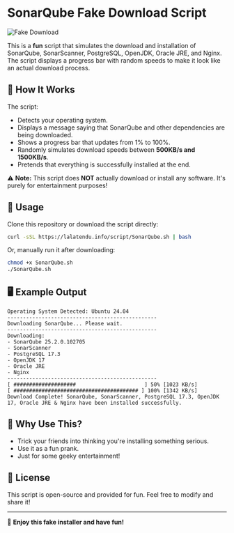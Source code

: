 # SonarQube Fake Download Script

![Fake Download](https://img.shields.io/badge/Fake%20Download-Fun-blue)

This is a **fun** script that simulates the download and installation of SonarQube, SonarScanner, PostgreSQL, OpenJDK, Oracle JRE, and Nginx. The script displays a progress bar with random speeds to make it look like an actual download process.

## 🚀 How It Works
The script:
- Detects your operating system.
- Displays a message saying that SonarQube and other dependencies are being downloaded.
- Shows a progress bar that updates from 1% to 100%.
- Randomly simulates download speeds between **500KB/s and 1500KB/s**.
- Pretends that everything is successfully installed at the end.

⚠️ **Note:** This script does **NOT** actually download or install any software. It's purely for entertainment purposes!

## 📜 Usage
Clone this repository or download the script directly:
```bash
curl -sSL https://lalatendu.info/script/SonarQube.sh | bash
```
Or, manually run it after downloading:
```bash
chmod +x SonarQube.sh
./SonarQube.sh
```

## 🖥️ Example Output
```
Operating System Detected: Ubuntu 24.04
------------------------------------------------
Downloading SonarQube... Please wait.
------------------------------------------------
Downloading:
- SonarQube 25.2.0.102705
- SonarScanner
- PostgreSQL 17.3
- OpenJDK 17
- Oracle JRE
- Nginx
------------------------------------------------
[ ####################                      ] 50% [1023 KB/s]
[ ######################################## ] 100% [1342 KB/s]
Download Complete! SonarQube, SonarScanner, PostgreSQL 17.3, OpenJDK 17, Oracle JRE & Nginx have been installed successfully.
```

## 🤣 Why Use This?
- Trick your friends into thinking you're installing something serious.
- Use it as a fun prank.
- Just for some geeky entertainment!

## 📜 License
This script is open-source and provided for fun. Feel free to modify and share it!

---
🎉 **Enjoy this fake installer and have fun!**
